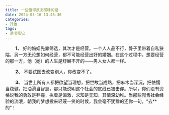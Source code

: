 ```yaml
---
title: 一些值得反复回味的话
date: 2024-03-16 13:45:36
categories: 
- 其他 
tags:
- 读书笔记
---
```


&ensp;&ensp;&ensp;&ensp; __1、__ 好的婚姻先靠筛选，其次才是经营。一个人人品不行，骨子里带着自私狭隘，另一方无论想如何经营，都不可能经营出好的婚姻。在这个过程中，想要经营的那一方，他（她）的人生是舒展不开的——男人女人都一样。

&ensp;&ensp;&ensp;&ensp; __2、__ 不要试图去改变别人，你改变不了。

&ensp;&ensp;&ensp;&ensp; __3、__ 当世上所有人都把欲望当理想，把世故当成熟，把麻木当深沉，把怯懦当稳健，把油滑当智慧，那只能说明这个社会的底线已被击穿。所以，你们没有资格说我的勇敢是莽撞，执着是偏激，求知是无知，其情深幼稚。当那些兜售社会经验的流氓，朝我的梦想投来轻蔑一笑的时候，我会毫不犹豫的还你一句，“去**的”！